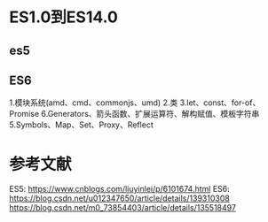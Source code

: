 # ES1.0到ES14.0

## es5

## ES6
1.模块系统(amd、cmd、commonjs、umd)
2.类
3.let、const、for-of、Promise
6.Generators、箭头函数、扩展运算符、解构赋值、模板字符串
5.Symbols、Map、Set、Proxy、Reflect

# 参考文献
ES5: https://www.cnblogs.com/liuyinlei/p/6101674.html
ES6:
  https://blog.csdn.net/u012347650/article/details/139310308
  https://blog.csdn.net/m0_73854403/article/details/135518497
